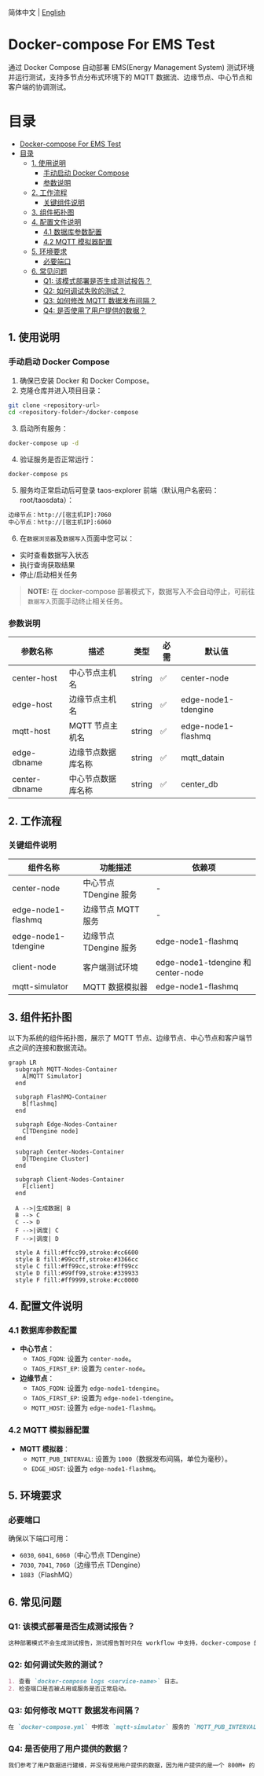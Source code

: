 简体中文 | [English](README.md)

# Docker-compose For EMS Test

通过 Docker Compose 自动部署 EMS(Energy Management System) 测试环境并运行测试，支持多节点分布式环境下的 MQTT 数据流、边缘节点、中心节点和客户端的协调测试。

# 目录

- [Docker-compose For EMS Test](#docker-compose-for-ems-test)
- [目录](#目录)
  - [1. 使用说明](#1-使用说明)
    - [手动启动 Docker Compose](#手动启动-docker-compose)
    - [参数说明](#参数说明)
  - [2. 工作流程](#2-工作流程)
    - [关键组件说明](#关键组件说明)
  - [3. 组件拓扑图](#3-组件拓扑图)
  - [4. 配置文件说明](#4-配置文件说明)
    - [4.1 数据库参数配置](#41-数据库参数配置)
    - [4.2 MQTT 模拟器配置](#42-mqtt-模拟器配置)
  - [5. 环境要求](#5-环境要求)
    - [必要端口](#必要端口)
  - [6. 常见问题](#6-常见问题)
    - [Q1: 该模式部署是否生成测试报告？](#q1-该模式部署是否生成测试报告)
    - [Q2: 如何调试失败的测试？](#q2-如何调试失败的测试)
    - [Q3: 如何修改 MQTT 数据发布间隔？](#q3-如何修改-mqtt-数据发布间隔)
    - [Q4: 是否使用了用户提供的数据？](#q4-是否使用了用户提供的数据)

## 1. 使用说明

### 手动启动 Docker Compose
1. 确保已安装 Docker 和 Docker Compose。
2. 克隆仓库并进入项目目录：
```bash
git clone <repository-url>
cd <repository-folder>/docker-compose
```
3. 启动所有服务：
```bash
docker-compose up -d
```
4. 验证服务是否正常运行：
```bash
docker-compose ps
```
5. 服务均正常启动后可登录 taos-explorer 前端（默认用户名密码：root/taosdata）：
```markdown
边缘节点：http://[宿主机IP]:7060
中心节点：http://[宿主机IP]:6060
```
6. 在`数据浏览器`及`数据写入`页面中您可以：
- 实时查看数据写入状态
- 执行查询获取结果
- 停止/启动相关任务


> **NOTE:**
> 在 docker-compose 部署模式下，数据写入不会自动停止，可前往`数据写入`页面手动终止相关任务。
>

### 参数说明
| 参数名称               | 描述                     | 类型    | 必需 | 默认值    |
|------------------------|--------------------------|---------|------|-----------|
| center-host          | 中心节点主机名           | string  | ✅   | center-node |
| edge-host            | 边缘节点主机名           | string  | ✅   | edge-node1-tdengine  |
| mqtt-host            | MQTT 节点主机名         | string  | ✅   | edge-node1-flashmq |
| edge-dbname          | 边缘节点数据库名称       | string  | ✅   | mqtt_datain |
| center-dbname        | 中心节点数据库名称       | string  | ✅   | center_db |

## 2. 工作流程


### 关键组件说明
| 组件名称               | 功能描述                          | 依赖项                              |
|------------------------|-----------------------------------|-------------------------------------|
| center-node          | 中心节点 TDengine 服务           | -                                   |
| edge-node1-flashmq   | 边缘节点 MQTT 服务               | -                                   |
| edge-node1-tdengine  | 边缘节点 TDengine 服务           | edge-node1-flashmq                |
| client-node          | 客户端测试环境                    | edge-node1-tdengine 和 center-node |
| mqtt-simulator       | MQTT 数据模拟器                  | edge-node1-flashmq                |

## 3. 组件拓扑图

以下为系统的组件拓扑图，展示了 MQTT 节点、边缘节点、中心节点和客户端节点之间的连接和数据流动。

```mermaid
graph LR
  subgraph MQTT-Nodes-Container
    A[MQTT Simulator]
  end

  subgraph FlashMQ-Container
    B[flashmq]
  end

  subgraph Edge-Nodes-Container
    C[TDengine node]
  end

  subgraph Center-Nodes-Container
    D[TDengine Cluster]
  end

  subgraph Client-Nodes-Container
    F[client]
  end

  A -->|生成数据| B
  B --> C
  C --> D
  F -->|调度| C
  F -->|调度| D

  style A fill:#ffcc99,stroke:#cc6600
  style B fill:#99ccff,stroke:#3366cc
  style C fill:#ff99cc,stroke:#ff99cc
  style D fill:#99ff99,stroke:#339933
  style F fill:#ff9999,stroke:#cc0000
```

## 4. 配置文件说明

### 4.1 数据库参数配置
- **中心节点**：
  - `TAOS_FQDN`: 设置为 `center-node`。
  - `TAOS_FIRST_EP`: 设置为 `center-node`。
- **边缘节点**：
  - `TAOS_FQDN`: 设置为 `edge-node1-tdengine`。
  - `TAOS_FIRST_EP`: 设置为 `edge-node1-tdengine`。
  - `MQTT_HOST`: 设置为 `edge-node1-flashmq`。

### 4.2 MQTT 模拟器配置
- **MQTT 模拟器**：
  - `MQTT_PUB_INTERVAL`: 设置为 `1000`（数据发布间隔，单位为毫秒）。
  - `EDGE_HOST`: 设置为 `edge-node1-flashmq`。

## 5. 环境要求

### 必要端口
确保以下端口可用：
- `6030`, `6041`, `6060`（中心节点 TDengine）
- `7030`, `7041`, `7060`（边缘节点 TDengine）
- `1883`（FlashMQ）

## 6. 常见问题

### Q1: 该模式部署是否生成测试报告？
```markdown
这种部署模式不会生成测试报告，测试报告暂时只在 workflow 中支持，docker-compose 的用途更倾向于本地搭建演示环境，部署完成后需要登陆 taos-explorer 查看结果。
```

### Q2: 如何调试失败的测试？
```markdown
1. 查看 `docker-compose logs <service-name>` 日志。
2. 检查端口是否被占用或服务是否正常启动。
```

### Q3: 如何修改 MQTT 数据发布间隔？
```markdown
在 `docker-compose.yml` 中修改 `mqtt-simulator` 服务的 `MQTT_PUB_INTERVAL` 环境变量。
```

### Q4: 是否使用了用户提供的数据？
```markdown
我们参考了用户数据进行建模，并没有使用用户提供的数据，因为用户提供的是一个 800M+ 的 CSV 数据文件，不太方便我们在 workflow 或者 docker-compose 中使用。
```